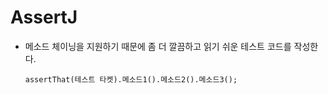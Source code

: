 # AssertJ

*   메소드 체이닝을 지원하기 때문에 좀 더 깔끔하고 읽기 쉬운 테스트 코드를 작성한다.

    ```
    assertThat(테스트 타켓).메소드1().메소드2().메소드3();
    ```
